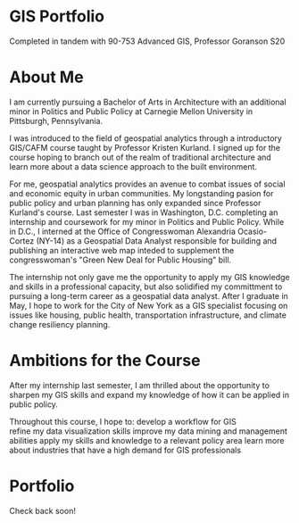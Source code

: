 # GIS Portfolio
Completed in tandem with 90-753 Advanced GIS, Professor Goranson S20

# About Me
I am currently pursuing a Bachelor of Arts in Architecture with an additional minor in Politics and Public Policy at Carnegie Mellon University in Pittsburgh, Pennsylvania. 

I was introduced to the field of geospatial analytics through a introductory GIS/CAFM course taught by Professor Kristen Kurland. I signed up for the course hoping to branch out of the realm of traditional architecture and learn more about a data science approach to the built environment. 

For me, geospatial analytics provides an avenue to combat issues of social and economic equity in urban communities. My longstanding pasion for public policy and urban planning has only expanded since Professor Kurland's course. Last semester I was in Washington, D.C. completing an internship and coursework for my minor in Politics and Public Policy. While in D.C., I interned at the Office of Congresswoman Alexandria Ocasio-Cortez (NY-14) as a Geospatial Data Analyst responsible for building and publishing an interactive web map inteded to supplement the congresswoman's "Green New Deal for Public Housing" bill. 

The internship not only gave me the opportunity to apply my GIS knowledge and skills in a professional capacity, but also solidified my committment to pursuing a long-term career as a geospatial data analyst. After I graduate in May, I hope to work for the City of New York as a GIS specialist focusing on issues like housing, public health, transportation infrastructure, and climate change resiliency planning. 


# Ambitions for the Course 
After my internship last semester, I am thrilled about the opportunity to sharpen my GIS skills and expand my knowledge of how it can be applied in public policy.

Throughout this course, I hope to:
  develop a workflow for GIS  
  refine my data visualization skills
  improve my data mining and management abilities
  apply my skills and knowledge to a relevant policy area
  learn more about industries that have a high demand for GIS professionals
  
  
# Portfolio
Check back soon!
